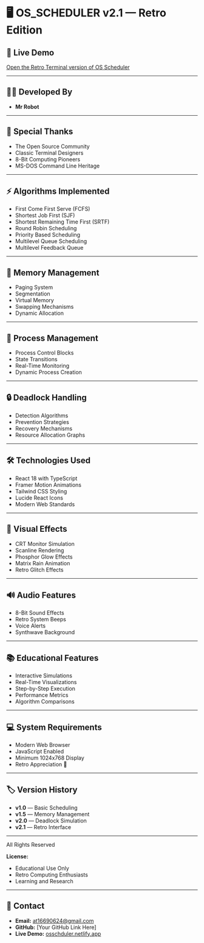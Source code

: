 # 🖥️ OS_SCHEDULER v2.1 — Retro Edition  


## 🔗 Live Demo  
[Open the Retro Terminal version of OS Scheduler](https://osschudlermain.netlify.app/)  

---
## 👨‍💻 Developed By  
- **Mr Robot**

---

## 🙌 Special Thanks  
- The Open Source Community  
- Classic Terminal Designers  
- 8-Bit Computing Pioneers  
- MS-DOS Command Line Heritage  

---

## ⚡ Algorithms Implemented  
- First Come First Serve (FCFS)  
- Shortest Job First (SJF)  
- Shortest Remaining Time First (SRTF)  
- Round Robin Scheduling  
- Priority Based Scheduling  
- Multilevel Queue Scheduling  
- Multilevel Feedback Queue  

---

## 🧠 Memory Management  
- Paging System  
- Segmentation  
- Virtual Memory  
- Swapping Mechanisms  
- Dynamic Allocation  

---

## 🔄 Process Management  
- Process Control Blocks  
- State Transitions  
- Real-Time Monitoring  
- Dynamic Process Creation  

---

## 🔒 Deadlock Handling  
- Detection Algorithms  
- Prevention Strategies  
- Recovery Mechanisms  
- Resource Allocation Graphs  

---

## 🛠️ Technologies Used  
- React 18 with TypeScript  
- Framer Motion Animations  
- Tailwind CSS Styling  
- Lucide React Icons  
- Modern Web Standards  

---

## 🎨 Visual Effects  
- CRT Monitor Simulation  
- Scanline Rendering  
- Phosphor Glow Effects  
- Matrix Rain Animation  
- Retro Glitch Effects  

---

## 🔊 Audio Features  
- 8-Bit Sound Effects  
- Retro System Beeps  
- Voice Alerts  
- Synthwave Background  

---

## 📚 Educational Features  
- Interactive Simulations  
- Real-Time Visualizations  
- Step-by-Step Execution  
- Performance Metrics  
- Algorithm Comparisons  

---

## 💻 System Requirements  
- Modern Web Browser  
- JavaScript Enabled  
- Minimum 1024x768 Display  
- Retro Appreciation 💾  

---

## 🏷️ Version History  
- **v1.0** — Basic Scheduling  
- **v1.5** — Memory Management  
- **v2.0** — Deadlock Simulation  
- **v2.1** — Retro Interface  

--- 
All Rights Reserved  

**License:**  
- Educational Use Only  
- Retro Computing Enthusiasts  
- Learning and Research  

---
## 📩 Contact  
- **Email:** at16690624@gmail.com  
- **GitHub:** [Your GitHub Link Here]  
- **Live Demo:** [osschduler.netlify.app](https://osschduler.netlify.app/)  



